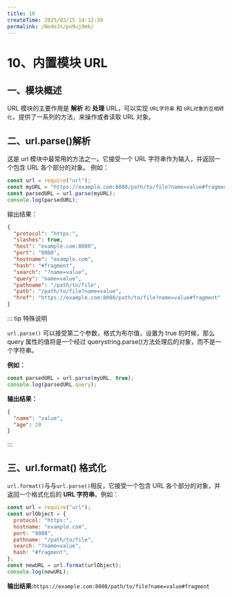 ```yaml
---
title: 10
createTime: 2025/03/15 14:12:39
permalink: /NodeJs/po9uj9mk/
---
```

# 10、内置模块 URL

## 一、模块概述

URL 模块的主要作用是 **解析** 和 **处理** URL，可以实现 `URL字符串` 和 `URL对象的互相转化`，提供了一系列的方法，来操作或者读取 URL 对象。

## 二、url.parse()解析

这是 url 模块中最常用的方法之一。它接受一个 URL 字符串作为输入，并返回一个包含 URL 各个部分的对象。
例如：

```js
const url = require("url");
const myURL = "https://example.com:8080/path/to/file?name=value#fragment";
const parsedURL = url.parse(myURL);
console.log(parsedURL);
```

输出结果：

```json
{
  "protocol": "https:",
  "slashes": true,
  "host": "example.com:8080",
  "port": "8080",
  "hostname": "example.com",
  "hash": "#fragment",
  "search": "?name=value",
  "query": "name=value",
  "pathname": "/path/to/file",
  "path": "/path/to/file?name=value",
  "href": "https://example.com:8080/path/to/file?name=value#fragment"
}
```

::: tip 特殊说明

`url.parse()` 可以接受第二个参数，格式为布尔值，设置为 true 的时候，那么 query 属性的值将是一个经过 querystring.parse()方法处理后的对象，而不是一个字符串。

**例如：**

```js
const parsedURL = url.parse(myURL, true);
console.log(parsedURL.query);
```

**输出结果：**

```json
{
  "name": "value",
  "age": 20
}
```

:::

## 三、url.format() 格式化

`url.format()`与与`url.parse()`相反，它接受一个包含 URL 各个部分的对象，并返回一个格式化后的 **URL 字符串**。例如：

```js
const url = require("url");
const urlObject = {
  protocol: "https:",
  hostname: "example.com",
  port: "8080",
  pathname: "/path/to/file",
  search: "?name=value",
  hash: "#fragment",
};
const newURL = url.format(urlObject);
console.log(newURL);
```

**输出结果:**`https://example.com:8080/path/to/file?name=value#fragment`

